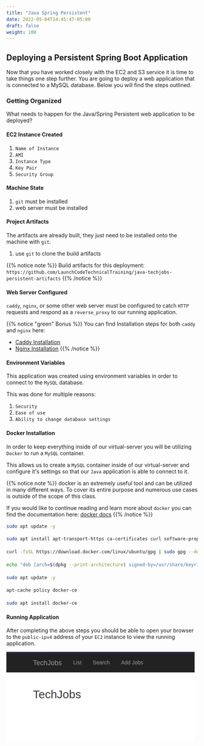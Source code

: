 ```yaml
---
title: "Java Spring Persistent"
date: 2022-05-04T14:45:47-05:00
draft: false
weight: 100
---
```


## Deploying a Persistent Spring Boot Application

Now that you have worked closely with the EC2 and S3 service it is time to take things one step further. You are going to deploy a web application that is connected to a MySQL database. Below you will find the steps outlined.

### Getting Organized
What needs to happen for the Java/Spring Persistent web application to be deployed?

#### EC2 Instance Created
1. `Name of Instance`
1. `AMI`
1. `Instance Type`
1. `Key Pair`
1. `Security Group`

#### Machine State
1. `git` must be installed
1. web server must be installed

#### Project Artifacts
The artifacts are already built, they just need to be installed onto the machine with `git`. 

1. use `git` to clone the build artifacts

{{% notice note %}}
Build artifacts for this deployment:
`https://github.com/LaunchCodeTechnicalTraining/java-techjobs-persistent-artifacts`
{{% /notice %}}

#### Web Server Configured
`caddy`, `nginx`, or some other web server must be configured to catch `HTTP` requests and respond as a `reverse_proxy` to our running application.

{{% notice "green" Bonus %}}
You can find Installation steps for both `caddy` and `nginx` here:
- [Caddy Installation](https://launchcodetechnicaltraining.org/linux/web-server/caddy/setup/)
- [Nginx Installation](https://launchcodetechnicaltraining.org/linux/web-server/nginx/setup/)
{{% /notice %}}

#### Environment Variables

This application was created using environment variables in order to connect to the `MySQL` database. 

This was done for multiple reasons:
1. `Security`
1. `Ease of use`
1. `Ability to change database settings`

#### Docker Installation

In order to keep everything inside of our virtual-server you will be utilizing `Docker` to run a `MySQL` container. 

This allows us to create a `MySQL` container inside of our virtual-server and configure it's settings so that our `Java` application is able to connect to it.

{{% notice note %}}
docker is an extremely useful tool and can be utilized in many different ways. To cover its entire purpose and numerous use cases is outside of the scope of this class. 

If you would like to continue reading and learn more about `docker` you can find the documentation here:
[docker docs](https://docs.docker.com/)
{{% /notice %}}

```bash
sudo apt update -y

sudo apt install apt-transport-https ca-certificates curl software-properties-common

curl -fsSL https://download.docker.com/linux/ubuntu/gpg | sudo gpg --dearmor -o /usr/share/keyrings/docker-archive-keyring.gpg

echo "deb [arch=$(dpkg --print-architecture) signed-by=/usr/share/keyrings/docker-archive-keyring.gpg] https://download.docker.com/linux/ubuntu $(lsb_release -cs) stable" | sudo tee /etc/apt/sources.list.d/docker.list > /dev/null

sudo apt update -y

apt-cache policy docker-ce

sudo apt install docker-ce
```

#### Running Application

After completing the above steps you should be able to open your browser to the `public-ipv4` address of your `EC2` instance to view the running application.

![Running Java Techjobs Persistent Application](pictures/running-techjobs-application.png?classes=border)



